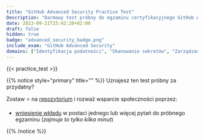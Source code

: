 ```yaml
---
title: "GitHub Advanced Security Practice Test"
Description: "Darmowy test próbny do egzaminu certyfikacyjnego GitHub Advanced Security."
date: 2023-09-21T15:42:20+02:00
draft: false
hidden: true
badge: "advanced_security_badge.png"
include_exam: "GitHub Advanced Security"
domains: ["Identyfikacja podatności", "Skanowanie sekretów", "Zarządzanie zależnościami", "Skanowanie kodu"]
---
```


{{< practice_test >}}

{{% notice style="primary" title="" %}}
Uznajesz ten test próbny za przydatny?

Zostaw &#x2B50; na [repozytorium](https://github.com/FidelusAleksander/ghcertified) i rozważ wsparcie społeczności poprzez:
- [wniesienie wkładu](https://github.com/FidelusAleksander/ghcertified/blob/master/CONTRIBUTING.md) w postaci jednego lub więcej pytań do próbnego egzaminu (*zajmuje to tylko kilka minut*)

{{% /notice %}}
